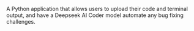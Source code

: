 A Python application that allows users to upload their code and terminal output, and have a Deepseek AI Coder model automate any bug fixing challenges.
